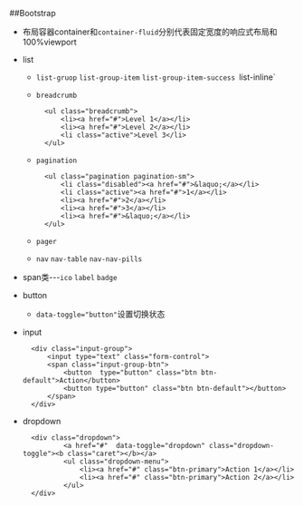 ##Bootstrap
* 布局容器container和`container-fluid`分别代表固定宽度的响应式布局和100%viewport
* list
    * `list-gruop` `list-group-item` `list-group-item-success `list-inline`
    * `breadcrumb`

            <ul class="breadcrumb">
                <li><a href="#">Level 1</a></li>
                <li><a href="#">Level 2</a></li>
                <li class="active">Level 3</li>
            </ul>
    * `pagination`

            <ul class="pagination pagination-sm">
                <li class="disabled"><a href="#">&laquo;</a></li>
                <li class="active"><a href="#">1</a></li>
                <li><a href="#">2</a></li>
                <li><a href="#">3</a></li>
                <li><a href="#">&laquo;</a></li>
            </ul>
    * `pager`
    * `nav` `nav-table` `nav-nav-pills`

* span类---`ico` `label` `badge`
* button
    * `data-toggle="button"`设置切换状态
* input
        
        <div class="input-group">
            <input type="text" class="form-control">
            <span class="input-group-btn">
                <button  type="button" class="btn btn-default">Action</button>
                <button type="button" class="btn btn-default"></button>
            </span>
        </div>

* dropdown

        <div class="dropdown">
                <a href="#"  data-toggle="dropdown" class="dropdown-toggle"><b class="caret"></b></a>
                <ul class="dropdown-menu">
                    <li><a href="#" class="btn-primary">Action 1</a></li>
                    <li><a href="#" class="btn-primary">Action 2</a></li>
                </ul>
        </div>